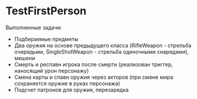 # TestFirstPerson

Выполненные задачи:
- Подбираемые предметы
- Два оружия на основе предыдущего класса (RifleWeapon - стрельба очередьми, SingleShotWeapon - стрельба одиночными снарядами), мишени
- Смерть и респавн игрока после смерти (реализован триггер, наносящий урон персонажу)
- Смена карты и спавн оружия через акторов (при смене мира сохраняется оружие в руках персонажа)
- Подсчет патронов для оружия, перезарядка
